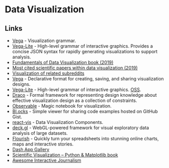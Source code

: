 # Data Visualization

## Links

- [Vega](https://github.com/vega/vega) - Visualization grammar.
- [Vega-Lite](https://vega.github.io/vega-lite/) - High-level grammar of interactive graphics. Provides a concise JSON syntax for rapidly generating visualizations to support analysis.
- [Fundamentals of Data Visualization book (2019)](https://serialmentor.com/dataviz/)
- [Most cited scientific papers within data visualization (2019)](https://www.reddit.com/r/dataisbeautiful/comments/am2xk4/most_cited_scientific_papers_within_data/)
- [Visualization of related subreddits](https://github.com/anvaka/sayit)
- [Vega](http://vega.github.io/) - Declarative format for creating, saving, and sharing visualization designs.
- [Vega-Lite](https://vega.github.io/vega-lite/) - High-level grammar of interactive graphics. [OSS](https://github.com/vega/vega-lite).
- [Draco](https://github.com/uwdata/draco) - Formal framework for representing design knowledge about effective visualization design as a collection of constraints.
- [Observable](https://observablehq.com/) - Magic notebook for visualization.
- [Bl.ocks](https://bl.ocks.org/) - Simple viewer for sharing code examples hosted on GitHub Gist.
- [react-vis](https://github.com/uber/react-vis) - Data Visualization Components.
- [deck.gl](https://deck.gl/#/) - WebGL-powered framework for visual exploratory data analysis of large datasets.
- [Flourish](https://flourish.studio/) - Quickly turn your spreadsheets into stunning online charts, maps and interactive stories.
- [Dash App Gallery](https://dash-gallery.plotly.host/Portal/)
- [Scientific Visualization – Python & Matplotlib book](https://github.com/rougier/scientific-visualization-book)
- [Awesome Interactive Journalism](https://github.com/wbkd/awesome-interactive-journalism)
